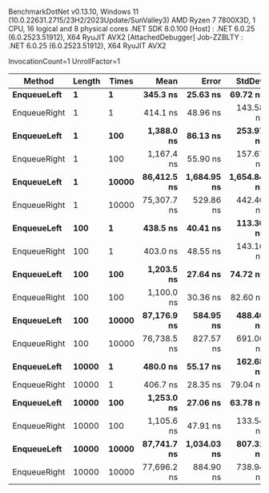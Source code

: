 
BenchmarkDotNet v0.13.10, Windows 11 (10.0.22631.2715/23H2/2023Update/SunValley3)
AMD Ryzen 7 7800X3D, 1 CPU, 16 logical and 8 physical cores
.NET SDK 8.0.100
  [Host]     : .NET 6.0.25 (6.0.2523.51912), X64 RyuJIT AVX2 [AttachedDebugger]
  Job-ZZBLTY : .NET 6.0.25 (6.0.2523.51912), X64 RyuJIT AVX2

InvocationCount=1  UnrollFactor=1  

 Method       | Length | Times | Mean        | Error       | StdDev      | Median      | Allocated |
------------- |------- |------ |------------:|------------:|------------:|------------:|----------:|
 **EnqueueLeft**  | **1**      | **1**     |    **345.3 ns** |    **25.63 ns** |    **69.72 ns** |    **300.0 ns** |     **592 B** |
 EnqueueRight | 1      | 1     |    414.1 ns |    48.96 ns |   143.58 ns |    400.0 ns |     592 B |
 **EnqueueLeft**  | **1**      | **100**   |  **1,388.0 ns** |    **86.13 ns** |   **253.97 ns** |  **1,300.0 ns** |    **5344 B** |
 EnqueueRight | 1      | 100   |  1,167.4 ns |    55.90 ns |   157.67 ns |  1,100.0 ns |    5344 B |
 **EnqueueLeft**  | **1**      | **10000** | **86,412.5 ns** | **1,684.95 ns** | **1,654.84 ns** | **85,850.0 ns** |  **480544 B** |
 EnqueueRight | 1      | 10000 | 75,307.7 ns |   529.86 ns |   442.46 ns | 75,400.0 ns |  480544 B |
 **EnqueueLeft**  | **100**    | **1**     |    **438.5 ns** |    **40.41 ns** |   **113.30 ns** |    **400.0 ns** |     **592 B** |
 EnqueueRight | 100    | 1     |    403.0 ns |    48.55 ns |   143.16 ns |    400.0 ns |     592 B |
 **EnqueueLeft**  | **100**    | **100**   |  **1,203.5 ns** |    **27.64 ns** |    **74.72 ns** |  **1,200.0 ns** |    **5344 B** |
 EnqueueRight | 100    | 100   |  1,100.0 ns |    30.36 ns |    82.60 ns |  1,100.0 ns |    5344 B |
 **EnqueueLeft**  | **100**    | **10000** | **87,176.9 ns** |   **584.95 ns** |   **488.46 ns** | **87,100.0 ns** |  **480544 B** |
 EnqueueRight | 100    | 10000 | 76,738.5 ns |   827.57 ns |   691.06 ns | 76,500.0 ns |  480544 B |
 **EnqueueLeft**  | **10000**  | **1**     |    **480.0 ns** |    **55.17 ns** |   **162.68 ns** |    **400.0 ns** |     **592 B** |
 EnqueueRight | 10000  | 1     |    406.7 ns |    28.35 ns |    79.04 ns |    400.0 ns |     592 B |
 **EnqueueLeft**  | **10000**  | **100**   |  **1,253.0 ns** |    **27.06 ns** |    **63.78 ns** |  **1,200.0 ns** |    **5344 B** |
 EnqueueRight | 10000  | 100   |  1,105.6 ns |    47.91 ns |   133.54 ns |  1,100.0 ns |    5344 B |
 **EnqueueLeft**  | **10000**  | **10000** | **87,741.7 ns** | **1,034.03 ns** |   **807.31 ns** | **87,450.0 ns** |  **480544 B** |
 EnqueueRight | 10000  | 10000 | 77,696.2 ns |   884.90 ns |   738.94 ns | 77,750.0 ns |  480544 B |
